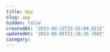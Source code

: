 ```yaml
---
title: App
slug: app
hidden: false
createdAt: '2023-04-12T15:55:04.023Z'
updatedAt: '2023-06-05T21:38:26.768Z'
category: 
---
```

